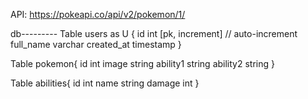 API: https://pokeapi.co/api/v2/pokemon/1/


db---------
Table users as U {
  id int [pk, increment] // auto-increment
  full_name varchar
  created_at timestamp
}

Table pokemon{
  id int
  image string
  ability1 string
  ability2 string
}

Table abilities{
  id int
  name string
  damage int
}